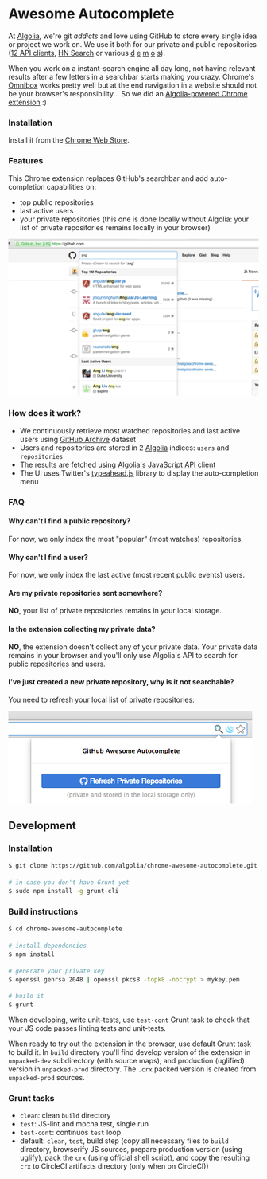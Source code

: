 # Awesome Autocomplete

At [Algolia](https://www.algolia.com), we're git *addicts* and love using GitHub to store every single idea or project we work on. We use it both for our private and public repositories ([12 API clients](https://www.algolia.com/doc/apiclients), [HN Search](https://github.com/algolia/hn-search) or various [d](https://github.com/algolia/instant-search-demo) [e](https://github.com/algolia/facebook-search) [m](https://github.com/algolia/linkedin-search) [o](https://github.com/algolia/meetup-search) [s](https://github.com/algolia/twitter-search)).

When you work on a instant-search engine all day long, not having relevant results after a few letters in a searchbar starts making you crazy. Chrome's [Omnibox](https://support.google.com/chrome/answer/95440) works pretty well but at the end navigation in a website should not be your browser's responsibility... So we did an [Algolia-powered Chrome extension](https://chrome.google.com/webstore/detail/chrome-awesome-autocomple/djkfdjpoelphhdclfjhnffmnlnoknfnd) :)

### Installation

Install it from the [Chrome Web Store](https://chrome.google.com/webstore/detail/chrome-awesome-autocomple/djkfdjpoelphhdclfjhnffmnlnoknfnd).

### Features

This Chrome extension replaces GitHub's searchbar and add auto-completion capabilities on:

 * top public repositories
 * last active users
 * your private repositories (this one is done locally without Algolia: your list of private repositories remains locally in your browser)

![capture](capture.png)

### How does it work?

 * We continuously retrieve most watched repositories and last active users using [GitHub Archive](http://www.githubarchive.org/) dataset
 * Users and repositories are stored in 2 [Algolia](https://www.algolia.com/) indices: `users` and `repositories`
 * The results are fetched using [Algolia's JavaScript API client](https://github.com/algolia/algoliasearch-client-js)
 * The UI uses Twitter's [typeahead.js](http://twitter.github.io/typeahead.js/) library to display the auto-completion menu

### FAQ

#### Why can't I find a public repository?

For now, we only index the most "popular" (most watches) repositories.

#### Why can't I find a user?

For now, we only index the last active (most recent public events) users.

#### Are my private repositories sent somewhere?

**NO**, your list of private repositories remains in your local storage.

#### Is the extension collecting my private data?

**NO**, the extension doesn't collect any of your private data. Your private data remains in your browser and you'll only use Algolia's API to search for public repositories and users.

#### I've just created a new private repository, why is it not searchable?

You need to refresh your local list of private repositories:

![refresh](refresh.png)

## Development

### Installation

```sh
$ git clone https://github.com/algolia/chrome-awesome-autocomplete.git

# in case you don't have Grunt yet
$ sudo npm install -g grunt-cli
```

### Build instructions

```sh
$ cd chrome-awesome-autocomplete

# install dependencies
$ npm install

# generate your private key
$ openssl genrsa 2048 | openssl pkcs8 -topk8 -nocrypt > mykey.pem

# build it
$ grunt
```

When developing, write unit-tests, use `test-cont` Grunt task to check that your JS code passes linting tests and unit-tests.

When ready to try out the extension in the browser, use default Grunt task to build it. In `build` directory you'll find develop version of the extension in `unpacked-dev` subdirectory (with source maps), and production (uglified) version in `unpacked-prod` directory. The `.crx` packed version is created from `unpacked-prod` sources.

### Grunt tasks

* `clean`: clean `build` directory
* `test`: JS-lint and mocha test, single run
* `test-cont`: continuos `test` loop
* default: `clean`, `test`, build step (copy all necessary files to `build`
  directory, browserify JS sources, prepare production version (using uglify),
  pack the `crx` (using official shell script), and copy the resulting `crx` to
  CircleCI artifacts directory (only when on CircleCI))

